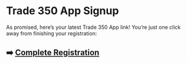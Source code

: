 # Trade 350 App Signup

As promised, here’s your latest Trade 350 App link! You’re just one click away from finishing your registration:

## ➡️ [Complete Registration](https://da.gd/NeE8Pe)